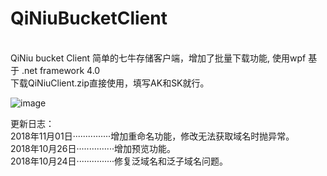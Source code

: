 # QiNiuBucketClient
<Br/>
QiNiu bucket Client 简单的七牛存储客户端，增加了批量下载功能, 使用wpf  基于 .net framework 4.0
<Br/>
下载QiNiuClient.zip直接使用，填写AK和SK就行。<Br/>

![image](https://github.com/wjs5943283/QiNiuBucketClient/blob/master/view.png)

更新日志：<Br/>
2018年11月01日···············增加重命名功能，修改无法获取域名时抛异常。<Br/>
2018年10月26日···············增加预览功能。<Br/>
2018年10月24日···············修复泛域名和泛子域名问题。
